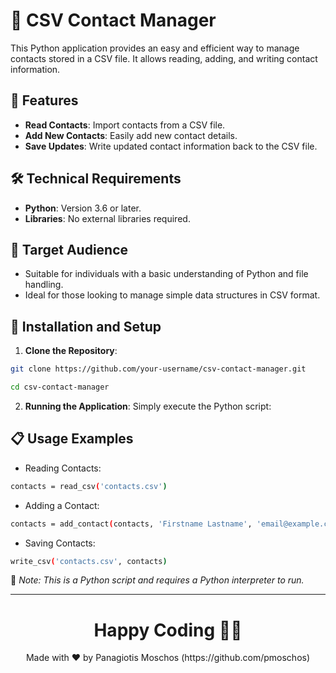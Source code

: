 # 📝 CSV Contact Manager

This Python application provides an easy and efficient way to manage contacts stored in a CSV file. It allows reading, adding, and writing contact information.

## 🌟 Features

- **Read Contacts**: Import contacts from a CSV file.
- **Add New Contacts**: Easily add new contact details.
- **Save Updates**: Write updated contact information back to the CSV file.

## 🛠️ Technical Requirements

- **Python**: Version 3.6 or later.
- **Libraries**: No external libraries required.

## 🎯 Target Audience

- Suitable for individuals with a basic understanding of Python and file handling.
- Ideal for those looking to manage simple data structures in CSV format.

## 🚀 Installation and Setup

1. **Clone the Repository**:
```bash
git clone https://github.com/your-username/csv-contact-manager.git
```
```bash
cd csv-contact-manager
```

2. **Running the Application**:
Simply execute the Python script:

## 📋 Usage Examples
- Reading Contacts:
```bash
contacts = read_csv('contacts.csv')
```
- Adding a Contact:
```bash
contacts = add_contact(contacts, 'Firstname Lastname', 'email@example.com', '123-456-7890')
```

- Saving Contacts:
```bash
write_csv('contacts.csv', contacts)
```

🔗 *Note: This is a Python script and requires a Python interpreter to run.*

---

<h1 align=center>Happy Coding 👨‍💻 </h1>

<p align="center">
  Made with ❤️ by Panagiotis Moschos (https://github.com/pmoschos)
</p>